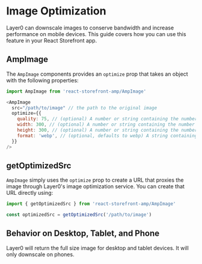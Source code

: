 # Image Optimization

Layer0 can downscale images to conserve bandwidth and increase performance on mobile devices. This guide covers how you can use this feature in your React Storefront app.

## AmpImage

The `AmpImage` components provides an `optimize` prop that takes an object with the following properties:

```js
import AmpImage from 'react-storefront-amp/AmpImage'
```

```js
<AmpImage
  src="/path/to/image" // the path to the original image
  optimize={{
    quality: 75, // (optional) A number or string containing the number for the desired quality, on a scale from 1 (worst) to 100 (best)
    width: 300, // (optional) A number or string containing the number for the desired pixel width on phones. You only need to specify "height" or "width".  The original aspect ratio of the image is preserved.
    height: 300, // (optional) A number or string containing the number for the desired pixel height. You only need to specify "height" or "width".  The original aspect ratio of the image is preserved.
    format: 'webp', // (optional, defaults to webp) A string containing the desired file format. Accepts "webp" or "jpeg".  If webp is specified but the user's browser doesn not support webp, jpeg will be used.
  }}
/>
```

## getOptimizedSrc

`AmpImage` simply uses the `optimize` prop to create a URL that proxies the image through Layer0's image optimization service. You can create that URL directly using:

```js
import { getOptimizedSrc } from 'react-storefront-amp/AmpImage'

const optimizedSrc = getOptimizedSrc('/path/to/image')
```

## Behavior on Desktop, Tablet, and Phone

Layer0 will return the full size image for desktop and tablet devices. It will only downscale on phones.
